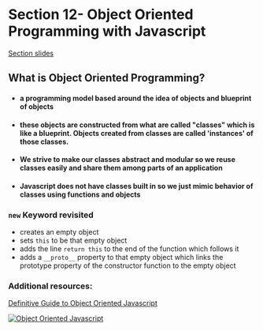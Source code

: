 <h1>Section 12- Object Oriented Programming with Javascript</h1>
<p><a href="http://webdev.slides.com/eschoppik/oop-in-javascript#/">Section slides</a></p>
<h2>What is Object Oriented Programming?</h2>
<ul>
    <li>
        <h4>a programming model based around the idea of objects and blueprint of objects</h4>
    </li>
    <li>
        <h4>these objects are constructed from what are called "classes" which is like a blueprint. Objects created from classes are called 'instances' of those classes.</h4>
    </li>
    <li>
        <h4>We strive to make our classes abstract and modular so we reuse classes easily and share them among parts of an application</h4>
    </li>
    <li>
        <h4>Javascript does not have classes built in so we just mimic behavior of classes using functions and objects</h4>
    </li>
</ul>
<h3><code>new</code> Keyword revisited</h3>
<ul>
    <li>creates an empty object</li>
    <li>sets <code>this</code> to be that empty object</li>
    <li>adds the line <code>return this</code> to the end of the function which follows it</li>
    <li>adds a <code>__proto__</code> property to that empty object which links the prototype property of the constructor function to the empty object</li>
</ul>
<h3>Additional resources:</h3>
<p><a href="https://www.youtube.com/watch?v=PMfcsYzj-9M">Definitive Guide to Object Oriented Javascript</a></p>

[![Object Oriented Javascript](https://img.youtube.com/vi/PMfcsYzj-9M/0.jpg)](https://www.youtube.com/watch?v=PMfcsYzj-9M)